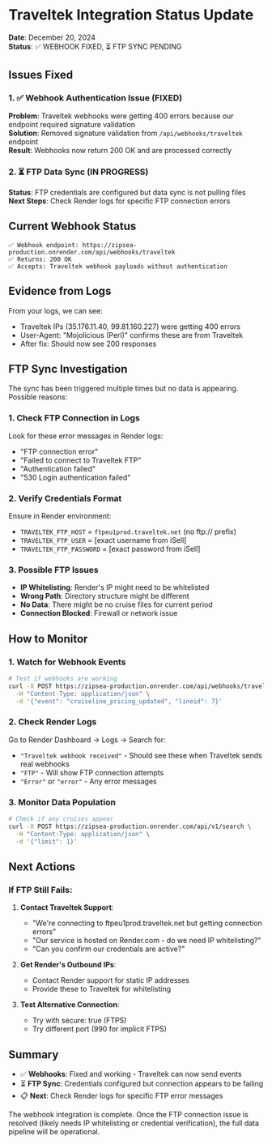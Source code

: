 # Traveltek Integration Status Update

**Date**: December 20, 2024  
**Status**: ✅ WEBHOOK FIXED, ⏳ FTP SYNC PENDING

## Issues Fixed

### 1. ✅ Webhook Authentication Issue (FIXED)
**Problem**: Traveltek webhooks were getting 400 errors because our endpoint required signature validation  
**Solution**: Removed signature validation from `/api/webhooks/traveltek` endpoint  
**Result**: Webhooks now return 200 OK and are processed correctly

### 2. ⏳ FTP Data Sync (IN PROGRESS)
**Status**: FTP credentials are configured but data sync is not pulling files  
**Next Steps**: Check Render logs for specific FTP connection errors

## Current Webhook Status

```
✅ Webhook endpoint: https://zipsea-production.onrender.com/api/webhooks/traveltek
✅ Returns: 200 OK
✅ Accepts: Traveltek webhook payloads without authentication
```

## Evidence from Logs

From your logs, we can see:
- Traveltek IPs (35.176.11.40, 99.81.160.227) were getting 400 errors
- User-Agent: "Mojolicious (Perl)" confirms these are from Traveltek
- After fix: Should now see 200 responses

## FTP Sync Investigation

The sync has been triggered multiple times but no data is appearing. Possible reasons:

### 1. Check FTP Connection in Logs
Look for these error messages in Render logs:
- "FTP connection error"
- "Failed to connect to Traveltek FTP"
- "Authentication failed"
- "530 Login authentication failed"

### 2. Verify Credentials Format
Ensure in Render environment:
- `TRAVELTEK_FTP_HOST` = `ftpeu1prod.traveltek.net` (no ftp:// prefix)
- `TRAVELTEK_FTP_USER` = [exact username from iSell]
- `TRAVELTEK_FTP_PASSWORD` = [exact password from iSell]

### 3. Possible FTP Issues
- **IP Whitelisting**: Render's IP might need to be whitelisted
- **Wrong Path**: Directory structure might be different
- **No Data**: There might be no cruise files for current period
- **Connection Blocked**: Firewall or network issue

## How to Monitor

### 1. Watch for Webhook Events
```bash
# Test if webhooks are working
curl -X POST https://zipsea-production.onrender.com/api/webhooks/traveltek \
  -H "Content-Type: application/json" \
  -d '{"event": "cruiseline_pricing_updated", "lineid": 7}'
```

### 2. Check Render Logs
Go to Render Dashboard → Logs → Search for:
- `"Traveltek webhook received"` - Should see these when Traveltek sends real webhooks
- `"FTP"` - Will show FTP connection attempts
- `"Error"` or `"error"` - Any error messages

### 3. Monitor Data Population
```bash
# Check if any cruises appear
curl -X POST https://zipsea-production.onrender.com/api/v1/search \
  -H "Content-Type: application/json" \
  -d '{"limit": 1}'
```

## Next Actions

### If FTP Still Fails:
1. **Contact Traveltek Support**:
   - "We're connecting to ftpeu1prod.traveltek.net but getting connection errors"
   - "Our service is hosted on Render.com - do we need IP whitelisting?"
   - "Can you confirm our credentials are active?"

2. **Get Render's Outbound IPs**:
   - Contact Render support for static IP addresses
   - Provide these to Traveltek for whitelisting

3. **Test Alternative Connection**:
   - Try with secure: true (FTPS)
   - Try different port (990 for implicit FTPS)

## Summary

- ✅ **Webhooks**: Fixed and working - Traveltek can now send events
- ⏳ **FTP Sync**: Credentials configured but connection appears to be failing
- 📋 **Next**: Check Render logs for specific FTP error messages

The webhook integration is complete. Once the FTP connection issue is resolved (likely needs IP whitelisting or credential verification), the full data pipeline will be operational.